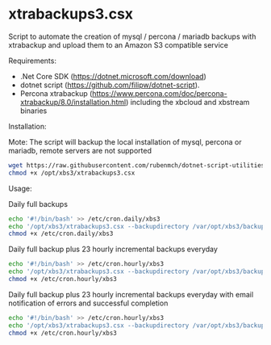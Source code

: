 # xtrabackups3.csx

Script to automate the creation of mysql / percona / mariadb backups with xtrabackup and upload them to an Amazon S3 compatible service

Requirements:

- .Net Core SDK (https://dotnet.microsoft.com/download)
- dotnet script (https://github.com/filipw/dotnet-script).
- Percona xtrabackup (https://www.percona.com/doc/percona-xtrabackup/8.0/installation.html) including the xbcloud and xbstream binaries

Installation: 

Mote: The script will backup the local installation of mysql, percona or mariadb, remote servers are not supported

```bash
wget https://raw.githubusercontent.com/rubenmch/dotnet-script-utilities/master/xtrabackups3.csx -O /opt/xbs3/xtrabackups3.csx
chmod +x /opt/xbs3/xtrabackups3.csx
```

Usage:

Daily full backups
```bash
echo '#!/bin/bash' >> /etc/cron.daily/xbs3
echo '/opt/xbs3/xtrabackups3.csx --backupdirectory /var/opt/xbs3/backup --incrementalbackups 0 --mysqluser myuser --mysqlpassword mypwd --s3accesskey mykey --s3secretkey mysecret --s3bucket bucket' >> /etc/cron.daily/xbs3
chmod +x /etc/cron.daily/xbs3
```

Daily full backup plus 23 hourly incremental backups everyday
```bash
echo '#!/bin/bash' >> /etc/cron.hourly/xbs3
echo '/opt/xbs3/xtrabackups3.csx --backupdirectory /var/opt/xbs3/backup --incrementalbackups 23 --mysqluser myuser --mysqlpassword mypwd --s3accesskey mykey --s3secretkey mysecret --s3bucket bucket' >> /etc/cron.hourly/xbs3
chmod +x /etc/cron.hourly/xbs3
```

Daily full backup plus 23 hourly incremental backups everyday with email notification of errors and successful completion
```bash
echo '#!/bin/bash' >> /etc/cron.hourly/xbs3
echo '/opt/xbs3/xtrabackups3.csx --backupdirectory /var/opt/xbs3/backup --incrementalbackups 23 --mysqluser myuser --mysqlpassword mypwd --s3accesskey mykey --s3secretkey mysecret --s3bucket bucket --smtpuser myuser --smtppassword mypassword --smtphost smtp.gmail.com --smtpport 587 --smtpfrom me@gmail.com --smtpto you@gmail.com --notifyfull --notifyincremental' >> /etc/cron.hourly/xbs3
chmod +x /etc/cron.hourly/xbs3
```
